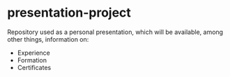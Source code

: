 # presentation-project

Repository used as a personal presentation, which will be available, among other things, information on:  

- Experience 
- Formation 
- Certificates
